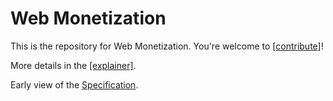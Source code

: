 # Web Monetization

This is the repository for Web Monetization. You're welcome to [[contribute]](CONTRIBUTING.md)!

More details in the [[explainer]](explainer.md).

Early view of the [Specification](https://adrianhopebailie.github.io/web-monetization/).
